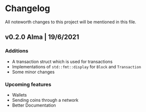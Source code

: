 # Changelog
All noteworth changes to this project will be mentioned in this file.

## v0.2.0 Alma | 19/6/2021
### Additions
- A transaction struct which is used for transactions
- Implementations of ```std::fmt::display``` for ```Block``` and ```Transaction```
- Some minor changes

### Upcoming features
- Wallets
- Sending coins through a network
- Better Documentation